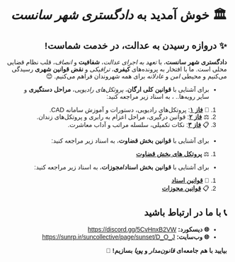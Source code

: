 <div dir="rtl" style="text-align: right; font-family: 'Vazir', 'Arial', sans-serif;">

# 🏛️ **خوش آمدید به _دادگستری شهر سانست_**

## ✨ **دروازه رسیدن به عدالت، در خدمت شماست!**

**دادگستری شهر سانست**، با *_تعهد به اجرای عدالت_*، **شفافیت** و *انصاف*، قلب نظام قضایی محلی است. ما با افتخار به پرونده‌های **کیفری**، *ترافیکی* و **نقض قوانین شهری** رسیدگی می‌کنیم و محیطی _امن_ و _عادلانه_ برای همه شهروندان فراهم می‌کنیم. 😊  

- برای آشنایی با **قوانین کلی ارگان**، *پروتکل‌های رادیویی*، **مراحل دستگیری** و سایر رویه‌ها.. ، به اسناد زیر مراجعه کنید:  
1. 📜 [**فاز ۱**](Job/Phase1.md): پروتکل‌های رادیویی، دستورات و آموزش سامانه CAD. 
2. ⚖️ [**فاز ۲**](Job/Phase2.md): قوانین درگیری، مراحل اعزام به رابری و پروتکل‌های زندان.  
3. 📋 [**فاز ۳**](Job/Phase3.md): نکات تکمیلی، سلسله مراتب و آداب معاشرت.  


- برای آشنایی با **قوانین بخش قضاوت**، به اسناد زیر مراجعه کنید:  
1. ⚖️ [**پروتکل های بخش قضاوت**](JD/Judical%20Protocols.md) 

- برای آشنایی با **قوانین بخش اسناد/مجوزات**، به اسناد زیر مراجعه کنید:  
1. 📜 [**قوانین اسناد**](FA/Doucument%20Protocols.md)
2. 📋 [**قوانین مجوزات**](FA/License%20Protocol.md)


## 📞 **با ما در ارتباط باشید**  
- **🌐 دیسکورد:** https://discord.gg/5CvHnxB2VW
- **🌐 وب‌سایت:** https://sunrp.ir/suncollective/page/sunset/D_O_J  

**بیایید با هم جامعه‌ای _قانون‌مدار_ و _پویا_ بسازیم!** 💪

</div>
